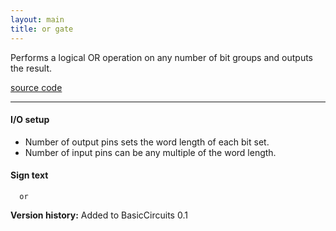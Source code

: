 ```yaml
---
layout: main
title: or gate
---
```


Performs a logical OR operation on any number of bit groups and outputs the result.

[source code](https://github.com/eisental/BasicCircuits/blob/master/src/main/java/org/tal/basiccircuits/or.java)

* * *


#### I/O setup 
* Number of output pins sets the word length of each bit set.  
* Number of input pins can be any multiple of the word length.

#### Sign text
`   or   `

__Version history:__ Added to BasicCircuits 0.1

